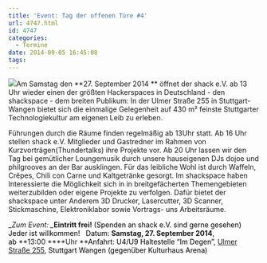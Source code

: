 ```yaml
---
title: 'Event: Tag der offenen Türe #4'
url: 4747.html
id: 4747
categories:
  - Termine
date: 2014-09-05 16:45:08
tags:
---
```


[![](https://raw.githubusercontent.com/shackspace/corporate-identity/master/logo/stuttgart_hackerspace__bg_white__raster.png)](https://raw.githubusercontent.com/shackspace/corporate-identity/master/logo/stuttgart_hackerspace__bg_white__raster.png)Am Samstag den **27\. September 2014 ** öffnet der shack e.V. ab 13 Uhr wieder einen der größten Hackerspaces in Deutschland - den shackspace - dem breiten Publikum:
In der Ulmer Straße 255 in Stuttgart-Wangen bietet sich die einmalige Gelegenheit auf 430 m² feinste Stuttgarter Technologiekultur am eigenen Leib zu erleben.

Führungen durch die Räume finden regelmäßig ab 13Uhr statt.
Ab 16 Uhr stellen shack e.V. Mitglieder und Gastredner im Rahmen von Kurzvorträgen(Thundertalks) ihre Projekte vor.
Ab 20 Uhr lassen wir den Tag bei gemütlicher Loungemusik durch unsere hauseigenen DJs dojoe und philgrooves an der Bar ausklingen.
Für das leibliche Wohl ist durch Waffeln, Crêpes, Chili con Carne und Kaltgetränke gesorgt.
Im shackspace haben Interessierte die Möglichkeit sich in in breitgefächerten Themengebieten weiterzubilden oder eigene Projekte zu verfolgen. Dafür bietet der shackspace unter Anderem 3D Drucker, Lasercutter, 3D Scanner, Stickmaschine, Elektroniklabor sowie Vortrags- uns Arbeitsräume.

_<em>Zum Event:
_</em>**Eintritt frei!**<span style="color: #000000;"> (Spenden an shack e.V. sind gerne gesehen) Jeder ist willkommen!  </span>
<span style="color: #000000;">Datum: </span>**Samstag, 27\. September 2014**<span style="color: #000000;">, ab </span>**13:00 ****Uhr
**<span style="color: #000000;">Anfahrt: U4/U9 Haltestelle “Im Degen”, </span>[Ulmer Straße 255](https://blog.shackspace.de/?page_id=713)<span style="color: #000000;">, Stuttgart Wangen (gegenüber Kulturhaus Arena)</span>